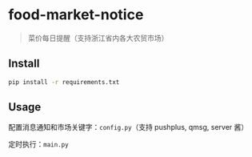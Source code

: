 # food-market-notice

> 菜价每日提醒（支持浙江省内各大农贸市场）

## Install

```bash
pip install -r requirements.txt
```

## Usage

配置消息通知和市场关键字：`config.py`（支持 pushplus, qmsg, server 酱）

定时执行：`main.py`
